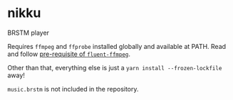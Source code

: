 # nikku

BRSTM player

Requires `ffmpeg` and `ffprobe` installed globally and available at PATH. Read and follow [pre-requisite of `fluent-ffmpeg`](https://github.com/fluent-ffmpeg/node-fluent-ffmpeg#prerequisites).

Other than that, everything else is just a `yarn install --frozen-lockfile` away!

`music.brstm` is not included in the repository.
